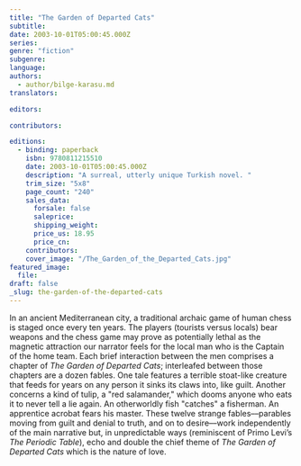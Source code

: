 ```yaml
---
title: "The Garden of Departed Cats"
subtitle:
date: 2003-10-01T05:00:45.000Z
series:
genre: "fiction"
subgenre:
language:
authors:
  - author/bilge-karasu.md
translators:

editors:

contributors:

editions:
  - binding: paperback
    isbn: 9780811215510
    date: 2003-10-01T05:00:45.000Z
    description: "A surreal, utterly unique Turkish novel. "
    trim_size: "5x8"
    page_count: "240"
    sales_data:
      forsale: false
      saleprice:
      shipping_weight:
      price_us: 18.95
      price_cn:
    contributors:
    cover_image: "/The_Garden_of_the_Departed_Cats.jpg"
featured_image:
  file:
draft: false
_slug: the-garden-of-the-departed-cats
---
```


In an ancient Mediterranean city, a traditional archaic game of human chess is staged once every ten years. The players (tourists versus locals) bear weapons and the chess game may prove as potentially lethal as the magnetic attraction our narrator feels for the local man who is the Captain of the home team. Each brief interaction between the men comprises a chapter of _The Garden of Departed Cats_; interleafed between those chapters are a dozen fables. One tale features a terrible stoat-like creature that feeds for years on any person it sinks its claws into, like guilt. Another concerns a kind of tulip, a "red salamander," which dooms anyone who eats it to never tell a lie again. An otherworldly fish "catches" a fisherman. An apprentice acrobat fears his master. These twelve strange fables––parables moving from guilt and denial to truth, and on to desire––work independently of the main narrative but, in unpredictable ways (reminiscent of Primo Levi’s _The Periodic Table_), echo and double the chief theme of _The Garden of Departed Cats_ which is the nature of love.

